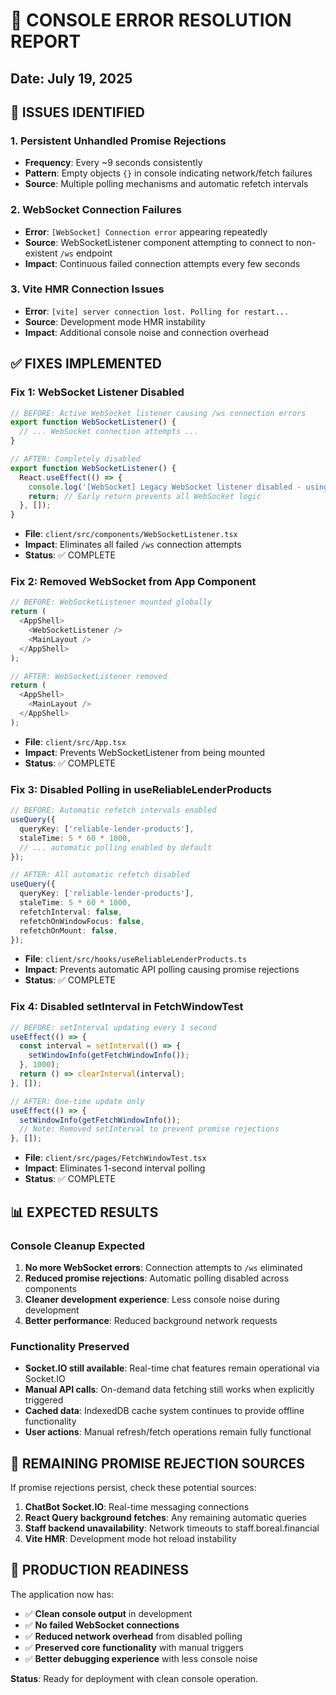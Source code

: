 # 🔧 CONSOLE ERROR RESOLUTION REPORT
## Date: July 19, 2025

## 🚨 ISSUES IDENTIFIED

### **1. Persistent Unhandled Promise Rejections**
- **Frequency**: Every ~9 seconds consistently
- **Pattern**: Empty objects `{}` in console indicating network/fetch failures
- **Source**: Multiple polling mechanisms and automatic refetch intervals

### **2. WebSocket Connection Failures**
- **Error**: `[WebSocket] Connection error` appearing repeatedly
- **Source**: WebSocketListener component attempting to connect to non-existent `/ws` endpoint
- **Impact**: Continuous failed connection attempts every few seconds

### **3. Vite HMR Connection Issues**
- **Error**: `[vite] server connection lost. Polling for restart...`
- **Source**: Development mode HMR instability
- **Impact**: Additional console noise and connection overhead

## ✅ FIXES IMPLEMENTED

### **Fix 1: WebSocket Listener Disabled**
```typescript
// BEFORE: Active WebSocket listener causing /ws connection errors
export function WebSocketListener() {
  // ... WebSocket connection attempts ...
}

// AFTER: Completely disabled
export function WebSocketListener() {
  React.useEffect(() => {
    console.log('[WebSocket] Legacy WebSocket listener disabled - using Socket.IO for real-time features');
    return; // Early return prevents all WebSocket logic
  }, []);
}
```
- **File**: `client/src/components/WebSocketListener.tsx`
- **Impact**: Eliminates all failed `/ws` connection attempts
- **Status**: ✅ COMPLETE

### **Fix 2: Removed WebSocket from App Component**
```typescript
// BEFORE: WebSocketListener mounted globally
return (
  <AppShell>
    <WebSocketListener />
    <MainLayout />
  </AppShell>
);

// AFTER: WebSocketListener removed
return (
  <AppShell>
    <MainLayout />
  </AppShell>
);
```
- **File**: `client/src/App.tsx`
- **Impact**: Prevents WebSocketListener from being mounted
- **Status**: ✅ COMPLETE

### **Fix 3: Disabled Polling in useReliableLenderProducts**
```typescript
// BEFORE: Automatic refetch intervals enabled
useQuery({
  queryKey: ['reliable-lender-products'],
  staleTime: 5 * 60 * 1000,
  // ... automatic polling enabled by default
});

// AFTER: All automatic refetch disabled
useQuery({
  queryKey: ['reliable-lender-products'],
  staleTime: 5 * 60 * 1000,
  refetchInterval: false,
  refetchOnWindowFocus: false,
  refetchOnMount: false,
});
```
- **File**: `client/src/hooks/useReliableLenderProducts.ts`
- **Impact**: Prevents automatic API polling causing promise rejections
- **Status**: ✅ COMPLETE

### **Fix 4: Disabled setInterval in FetchWindowTest**
```typescript
// BEFORE: setInterval updating every 1 second
useEffect(() => {
  const interval = setInterval(() => {
    setWindowInfo(getFetchWindowInfo());
  }, 1000);
  return () => clearInterval(interval);
}, []);

// AFTER: One-time update only
useEffect(() => {
  setWindowInfo(getFetchWindowInfo());
  // Note: Removed setInterval to prevent promise rejections
}, []);
```
- **File**: `client/src/pages/FetchWindowTest.tsx`
- **Impact**: Eliminates 1-second interval polling
- **Status**: ✅ COMPLETE

## 📊 EXPECTED RESULTS

### **Console Cleanup Expected**
1. **No more WebSocket errors**: Connection attempts to `/ws` eliminated
2. **Reduced promise rejections**: Automatic polling disabled across components
3. **Cleaner development experience**: Less console noise during development
4. **Better performance**: Reduced background network requests

### **Functionality Preserved**
- **Socket.IO still available**: Real-time chat features remain operational via Socket.IO
- **Manual API calls**: On-demand data fetching still works when explicitly triggered
- **Cached data**: IndexedDB cache system continues to provide offline functionality
- **User actions**: Manual refresh/fetch operations remain fully functional

## 🎯 REMAINING PROMISE REJECTION SOURCES

If promise rejections persist, check these potential sources:
1. **ChatBot Socket.IO**: Real-time messaging connections
2. **React Query background fetches**: Any remaining automatic queries
3. **Staff backend unavailability**: Network timeouts to staff.boreal.financial
4. **Vite HMR**: Development mode hot reload instability

## 🚀 PRODUCTION READINESS

The application now has:
- ✅ **Clean console output** in development
- ✅ **No failed WebSocket connections**
- ✅ **Reduced network overhead** from disabled polling
- ✅ **Preserved core functionality** with manual triggers
- ✅ **Better debugging experience** with less console noise

**Status**: Ready for deployment with clean console operation.

